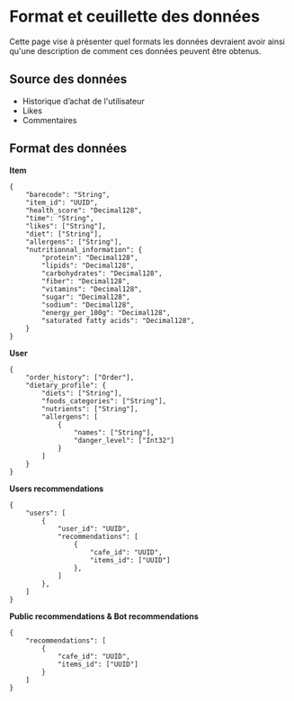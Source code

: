 # Format et ceuillette des données
Cette page vise à présenter quel formats les données devraient avoir ainsi qu'une 
description de comment ces données peuvent être obtenus.

## Source des données
- Historique d’achat de l'utilisateur
- Likes
- Commentaires

## Format des données

**Item**
```
{
    "barecode": "String",
    "item_id": "UUID",
    "health_score": "Decimal128",
    "time": "String",
    "likes": ["String"],
    "diet": ["String"],
    "allergens": ["String"],
    "nutritionnal_information": {
        "protein": "Decimal128",
        "lipids": "Decimal128",
        "carbohydrates": "Decimal128",
        "fiber": "Decimal128",
        "vitamins": "Decimal128",
        "sugar": "Decimal128",
        "sodium": "Decimal128",
        "energy_per_100g": "Decimal128",
        "saturated fatty acids": "Decimal128",
    }
}
```

**User**
```
{  
    "order_history": ["Order"],
    "dietary_profile": {
        "diets": ["String"],
        "foods_categories": ["String"],
        "nutrients": ["String"],
        "allergens": [
            {
                "names": ["String"],
                "danger_level": ["Int32"]
            }
        ]
    }
}
```

**Users recommendations**
```
{
    "users": [
        {
            "user_id": "UUID",
            "recommendations": [
                {
                    "cafe_id": "UUID",
                    "items_id": ["UUID"]
                },
            ]
        },
    ]
}
```

**Public recommendations & Bot recommendations**
```
{
    "recommendations": [
        {
            "cafe_id": "UUID",
            "items_id": ["UUID"]
        }
    ]
}
```
